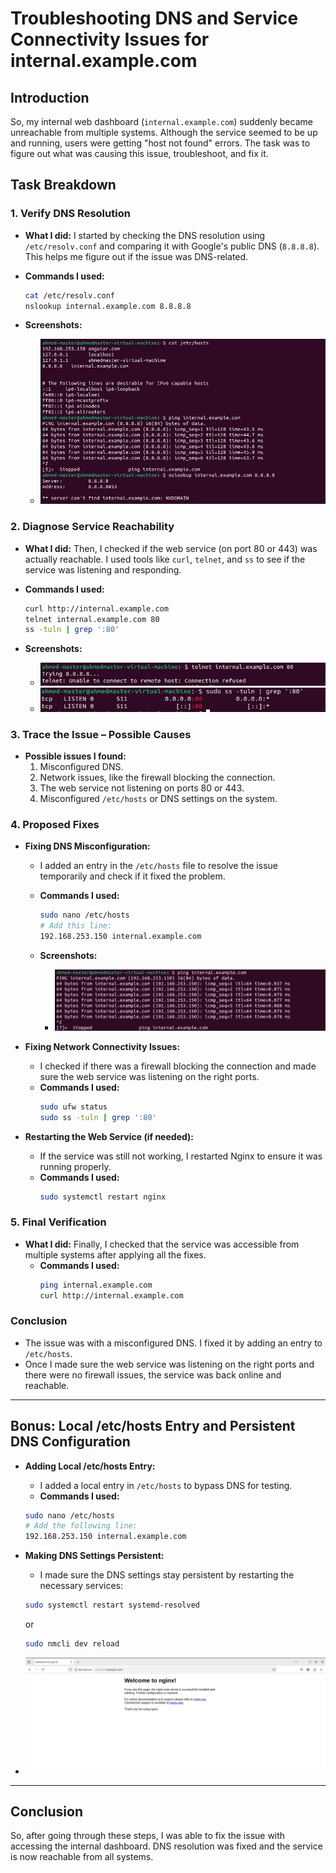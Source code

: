 # Troubleshooting DNS and Service Connectivity Issues for internal.example.com

## Introduction
So, my internal web dashboard (`internal.example.com`) suddenly became unreachable from multiple systems. Although the service seemed to be up and running, users were getting "host not found" errors. The task was to figure out what was causing this issue, troubleshoot, and fix it.

## Task Breakdown

### 1. Verify DNS Resolution

- **What I did:** 
   I started by checking the DNS resolution using `/etc/resolv.conf` and comparing it with Google's public DNS (`8.8.8.8`). This helps me figure out if the issue was DNS-related.
  
- **Commands I used:**
    ```bash
    cat /etc/resolv.conf
    nslookup internal.example.com 8.8.8.8
    ```

- **Screenshots:**
    - ![Before fixing DNS](Images/after_fix_dns.png)

### 2. Diagnose Service Reachability

- **What I did:**
   Then, I checked if the web service (on port 80 or 443) was actually reachable. I used tools like `curl`, `telnet`, and `ss` to see if the service was listening and responding.
  
- **Commands I used:**
    ```bash
    curl http://internal.example.com
    telnet internal.example.com 80
    ss -tuln | grep ':80'
    ```

- **Screenshots:**
    - ![Before fixing service reachability](Images/fixing_service_reachability.png)
    - ![After fixing service reachability](Images/After_fixing_service_reachability.png)

### 3. Trace the Issue – Possible Causes

- **Possible issues I found:**
  1. Misconfigured DNS.
  2. Network issues, like the firewall blocking the connection.
  3. The web service not listening on ports 80 or 443.
  4. Misconfigured `/etc/hosts` or DNS settings on the system.

### 4. Proposed Fixes

- **Fixing DNS Misconfiguration:**
    - I added an entry in the `/etc/hosts` file to resolve the issue temporarily and check if it fixed the problem.
    - **Commands I used:**
        ```bash
        sudo nano /etc/hosts
        # Add this line:
        192.168.253.150 internal.example.com
        ```

    - **Screenshots:**
        - ![After adding to hosts](Images/After_adding_to_hosts.png)

- **Fixing Network Connectivity Issues:**
    - I checked if there was a firewall blocking the connection and made sure the web service was listening on the right ports.
    - **Commands I used:**
        ```bash
        sudo ufw status
        sudo ss -tuln | grep ':80'
        ```

- **Restarting the Web Service (if needed):**
    - If the service was still not working, I restarted Nginx to ensure it was running properly.
    - **Commands I used:**
        ```bash
        sudo systemctl restart nginx
        ```

### 5. Final Verification

- **What I did:** 
   Finally, I checked that the service was accessible from multiple systems after applying all the fixes.
    - **Commands I used:**
        ```bash
        ping internal.example.com
        curl http://internal.example.com
        ```

### Conclusion

- The issue was with a misconfigured DNS. I fixed it by adding an entry to `/etc/hosts`.
- Once I made sure the web service was listening on the right ports and there were no firewall issues, the service was back online and reachable.

---

## Bonus: Local /etc/hosts Entry and Persistent DNS Configuration

- **Adding Local /etc/hosts Entry:**
    - I added a local entry in `/etc/hosts` to bypass DNS for testing.
    - **Commands I used:**
    ```bash
    sudo nano /etc/hosts
    # Add the following line:
    192.168.253.150 internal.example.com
    ```

- **Making DNS Settings Persistent:**
    - I made sure the DNS settings stay persistent by restarting the necessary services:
    ```bash
    sudo systemctl restart systemd-resolved
    ```
    or
    ```bash
    sudo nmcli dev reload
    ```
- ![](Images/welcome_to_nginx.png)
---

## Conclusion

So, after going through these steps, I was able to fix the issue with accessing the internal dashboard. DNS resolution was fixed and the service is now reachable from all systems.

